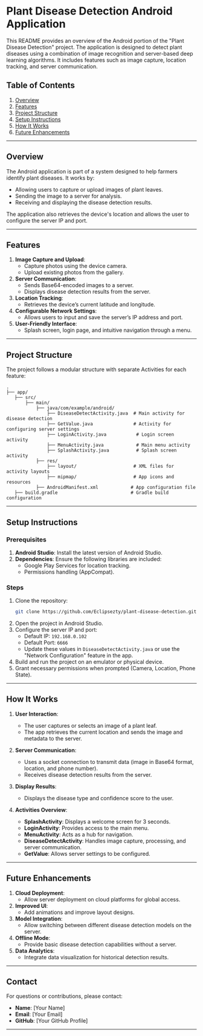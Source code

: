 # Plant Disease Detection Android Application

This README provides an overview of the Android portion of the "Plant Disease Detection" project. The application is designed to detect plant diseases using a combination of image recognition and server-based deep learning algorithms. It includes features such as image capture, location tracking, and server communication.

## Table of Contents
1. [Overview](#overview)
2. [Features](#features)
3. [Project Structure](#project-structure)
4. [Setup Instructions](#setup-instructions)
5. [How It Works](#how-it-works)
6. [Future Enhancements](#future-enhancements)

---

## Overview
The Android application is part of a system designed to help farmers identify plant diseases. It works by:
- Allowing users to capture or upload images of plant leaves.
- Sending the image to a server for analysis.
- Receiving and displaying the disease detection results.

The application also retrieves the device's location and allows the user to configure the server IP and port.

---

## Features
1. **Image Capture and Upload**:
   - Capture photos using the device camera.
   - Upload existing photos from the gallery.
2. **Server Communication**:
   - Sends Base64-encoded images to a server.
   - Displays disease detection results from the server.
3. **Location Tracking**:
   - Retrieves the device’s current latitude and longitude.
4. **Configurable Network Settings**:
   - Allows users to input and save the server’s IP address and port.
5. **User-Friendly Interface**:
   - Splash screen, login page, and intuitive navigation through a menu.

---

## Project Structure
The project follows a modular structure with separate Activities for each feature:

```
.
├── app/
   ├── src/
       ├── main/
           ├── java/com/example/android/
               ├── DiseaseDetectActivity.java  # Main activity for disease detection
               ├── GetValue.java               # Activity for configuring server settings
               ├── LoginActivity.java           # Login screen activity
               ├── MenuActivity.java            # Main menu activity
               ├── SplashActivity.java          # Splash screen activity
           ├── res/
               ├── layout/                     # XML files for activity layouts
               ├── mipmap/                     # App icons and resources
           ├── AndroidManifest.xml            # App configuration file
   ├── build.gradle                           # Gradle build configuration
```

---

## Setup Instructions

### Prerequisites
1. **Android Studio**: Install the latest version of Android Studio.
2. **Dependencies**: Ensure the following libraries are included:
   - Google Play Services for location tracking.
   - Permissions handling (AppCompat).

### Steps
1. Clone the repository:
   ```bash
   git clone https://github.com/Eclipsezty/plant-disease-detection.git
   ```
2. Open the project in Android Studio.
3. Configure the server IP and port:
   - Default IP: `192.168.0.102`
   - Default Port: `6666`
   - Update these values in `DiseaseDetectActivity.java` or use the "Network Configuration" feature in the app.
4. Build and run the project on an emulator or physical device.
5. Grant necessary permissions when prompted (Camera, Location, Phone State).

---

## How It Works
1. **User Interaction**:
   - The user captures or selects an image of a plant leaf.
   - The app retrieves the current location and sends the image and metadata to the server.

2. **Server Communication**:
   - Uses a socket connection to transmit data (image in Base64 format, location, and phone number).
   - Receives disease detection results from the server.

3. **Display Results**:
   - Displays the disease type and confidence score to the user.

4. **Activities Overview**:
   - **SplashActivity**: Displays a welcome screen for 3 seconds.
   - **LoginActivity**: Provides access to the main menu.
   - **MenuActivity**: Acts as a hub for navigation.
   - **DiseaseDetectActivity**: Handles image capture, processing, and server communication.
   - **GetValue**: Allows server settings to be configured.

---

## Future Enhancements
1. **Cloud Deployment**:
   - Allow server deployment on cloud platforms for global access.
2. **Improved UI**:
   - Add animations and improve layout designs.
3. **Model Integration**:
   - Allow switching between different disease detection models on the server.
4. **Offline Mode**:
   - Provide basic disease detection capabilities without a server.
5. **Data Analytics**:
   - Integrate data visualization for historical detection results.

---

## Contact
For questions or contributions, please contact:
- **Name**: [Your Name]
- **Email**: [Your Email]
- **GitHub**: [Your GitHub Profile]

---
